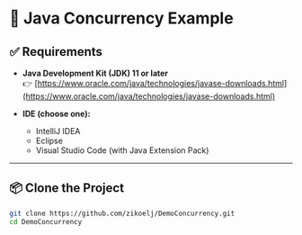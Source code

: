 # 🔐 Java Concurrency Example

## ✅ Requirements

- **Java Development Kit (JDK) 11 or later**  
  👉 [https://www.oracle.com/java/technologies/javase-downloads.html](https://www.oracle.com/java/technologies/javase-downloads.html)

- **IDE (choose one):**
  - IntelliJ IDEA
  - Eclipse
  - Visual Studio Code (with Java Extension Pack)

---

## 📦 Clone the Project

```bash
git clone https://github.com/zikoelj/DemoConcurrency.git
cd DemoConcurrency
